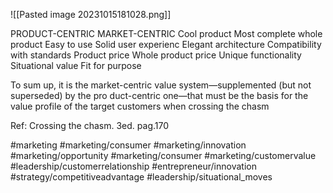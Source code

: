 ![[Pasted image 20231015181028.png]]

PRODUCT-CENTRIC 			  MARKET-CENTRIC
Cool product 						    Most complete whole product
Easy to use							   	 Solid user experienc
Elegant architecture				Compatibility with standards
Product price							Whole product price
Unique functionality				Situational value
												  Fit for purpose


To sum up, it is the market-centric value system—supplemented (but not superseded) by the pro duct-centric one—that must be the basis for the value profile of the target customers when crossing the chasm

Ref: Crossing the chasm. 3ed. pag.170

#marketing #marketing/consumer #marketing/innovation #marketing/opportunity #marketing/consumer #marketing/customervalue #leadership/customerrelationship #entrepreneur/innovation #strategy/competitiveadvantage #leadership/situational_moves 